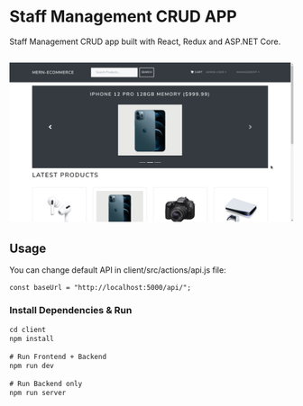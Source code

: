 # Staff Management CRUD APP

Staff Management CRUD app built with React, Redux and ASP.NET Core.

<h2 align="center">
  <img src="https://github.com/armanabkar/eCommerce_MERN/blob/master/screenshots/HomePage.png" alt="StaffManagement" width="600px" />
  <br>
</h2>

## Usage

You can change default API in client/src/actions/api.js file:

    const baseUrl = "http://localhost:5000/api/";


### Install Dependencies & Run

```
cd client
npm install

# Run Frontend + Backend
npm run dev

# Run Backend only
npm run server
```

